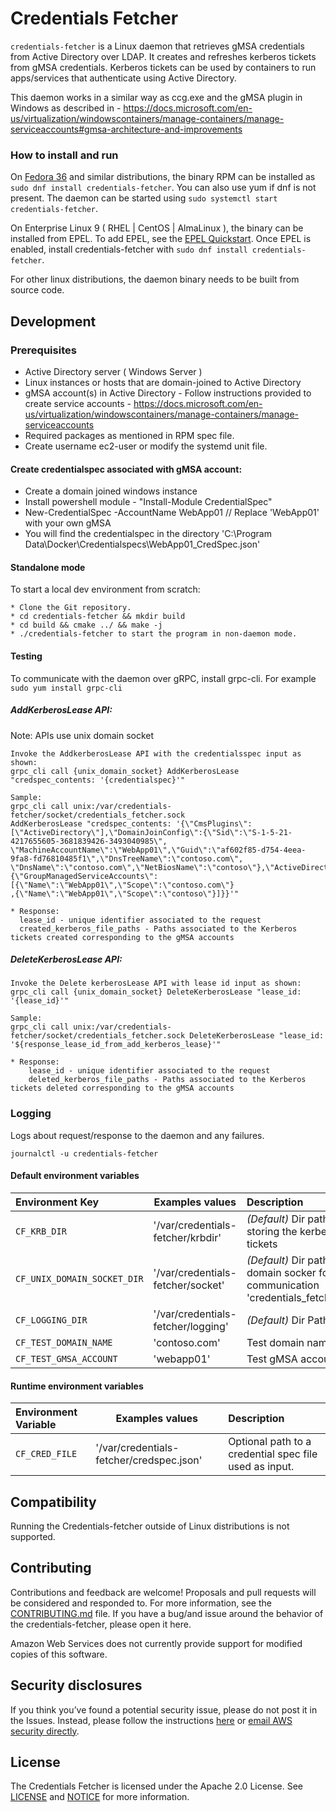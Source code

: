 # Credentials Fetcher

`credentials-fetcher` is a Linux daemon that retrieves gMSA credentials from Active Directory over LDAP. It creates and refreshes kerberos tickets from gMSA credentials. Kerberos tickets can be used by containers to run apps/services that authenticate using Active Directory.

This daemon works in a similar way as ccg.exe and the gMSA plugin in Windows as described in - https://docs.microsoft.com/en-us/virtualization/windowscontainers/manage-containers/manage-serviceaccounts#gmsa-architecture-and-improvements

### How to install and run

On [Fedora 36](_https://alt.fedoraproject.org/cloud/_) and similar distributions, the binary RPM can be installed as
`sudo dnf install credentials-fetcher`.
You can also use yum if dnf is not present.
The daemon can be started using `sudo systemctl start credentials-fetcher`.

On Enterprise Linux 9 ( RHEL | CentOS | AlmaLinux ), the binary can be installed from EPEL. To add EPEL, see the [EPEL Quickstart](_https://docs.fedoraproject.org/en-US/epel/#_quickstart_).
Once EPEL is enabled, install credentials-fetcher with 
`sudo dnf install credentials-fetcher`.

For other linux distributions, the daemon binary needs to be built from source code. 

## Development

### Prerequisites

- Active Directory server ( Windows Server )
- Linux instances or hosts that are domain-joined to Active Directory
- gMSA account(s) in Active Directory - Follow instructions provided to create service accounts - https://docs.microsoft.com/en-us/virtualization/windowscontainers/manage-containers/manage-serviceaccounts
- Required packages as mentioned in RPM spec file.
- Create username ec2-user or modify the systemd unit file.

#### Create credentialspec associated with gMSA account:

- Create a domain joined windows instance
- Install powershell module - "Install-Module CredentialSpec"
- New-CredentialSpec -AccountName WebApp01 // Replace 'WebApp01' with your own gMSA
- You will find the credentialspec in the directory
  'C:\\Program Data\\Docker\\Credentialspecs\\WebApp01_CredSpec.json'

#### Standalone mode

To start a local dev environment from scratch:

```
* Clone the Git repository.
* cd credentials-fetcher && mkdir build
* cd build && cmake ../ && make -j
* ./credentials-fetcher to start the program in non-daemon mode.
```

#### Testing

To communicate with the daemon over gRPC, install grpc-cli. For example
`sudo yum install grpc-cli`

##### AddKerberosLease API:
Note: APIs use unix domain socket
```
Invoke the AddkerberosLease API with the credentialsspec input as shown:
grpc_cli call {unix_domain_socket} AddKerberosLease "credspec_contents: '{credentialspec}'"

Sample:
grpc_cli call unix:/var/credentials-fetcher/socket/credentials_fetcher.sock
AddKerberosLease "credspec_contents: '{\"CmsPlugins\":[\"ActiveDirectory\"],\"DomainJoinConfig\":{\"Sid\":\"S-1-5-21-4217655605-3681839426-3493040985\",
\"MachineAccountName\":\"WebApp01\",\"Guid\":\"af602f85-d754-4eea-9fa8-fd76810485f1\",\"DnsTreeName\":\"contoso.com\",
\"DnsName\":\"contoso.com\",\"NetBiosName\":\"contoso\"},\"ActiveDirectoryConfig\":{\"GroupManagedServiceAccounts\":[{\"Name\":\"WebApp01\",\"Scope\":\"contoso.com\"}
,{\"Name\":\"WebApp01\",\"Scope\":\"contoso\"}]}}'"

* Response:
  lease_id - unique identifier associated to the request
  created_kerberos_file_paths - Paths associated to the Kerberos tickets created corresponding to the gMSA accounts
```

##### DeleteKerberosLease API:

```
Invoke the Delete kerberosLease API with lease id input as shown:
grpc_cli call {unix_domain_socket} DeleteKerberosLease "lease_id: '{lease_id}'"

Sample:
grpc_cli call unix:/var/credentials-fetcher/socket/credentials_fetcher.sock DeleteKerberosLease "lease_id: '${response_lease_id_from_add_kerberos_lease}'"

* Response:
    lease_id - unique identifier associated to the request
    deleted_kerberos_file_paths - Paths associated to the Kerberos tickets deleted corresponding to the gMSA accounts

```

### Logging

Logs about request/response to the daemon and any failures.

```
journalctl -u credentials-fetcher
```

#### Default environment variables

| Environment Key             | Examples values                    | Description                                                                                  |
| :-------------------------- | ---------------------------------- | :------------------------------------------------------------------------------------------- |
| `CF_KRB_DIR`                | '/var/credentials-fetcher/krbdir'  | *(Default)* Dir path for storing the kerberos tickets                                        |
| `CF_UNIX_DOMAIN_SOCKET_DIR` | '/var/credentials-fetcher/socket'  | *(Default)* Dir path for the domain socker for gRPC communication 'credentials_fetcher.sock' |
| `CF_LOGGING_DIR`            | '/var/credentials-fetcher/logging' | *(Default)* Dir Path for log                                                                 |
| `CF_TEST_DOMAIN_NAME`       | 'contoso.com'                      | Test domain name                                                                             |
| `CF_TEST_GMSA_ACCOUNT`      | 'webapp01'                         | Test gMSA account name                                                                       |


#### Runtime environment variables

| Environment Variable        | Examples values                          | Description                                                                                  |
| :-------------------------- | ---------------------------------------- | :------------------------------------------------------------------------------------------- |
| `CF_CRED_FILE`              | '/var/credentials-fetcher/credspec.json' | Optional path to a credential spec file used as input. |

## Compatibility

Running the Credentials-fetcher outside of Linux distributions is not
supported.

## Contributing

Contributions and feedback are welcome! Proposals and pull requests will be considered and responded to. For more
information, see the [CONTRIBUTING.md](https://github.com/aws/credentials-fetcher/blob/master/CONTRIBUTING.md) file.
If you have a bug/and issue around the behavior of the credentials-fetcher,
please open it here.

Amazon Web Services does not currently provide support for modified copies of this software.

## Security disclosures

If you think you’ve found a potential security issue, please do not post it in the Issues.  Instead, please follow the instructions [here](https://aws.amazon.com/security/vulnerability-reporting/) or [email AWS security directly](mailto:aws-security@amazon.com).

## License

The Credentials Fetcher is licensed under the Apache 2.0 License.
See [LICENSE](LICENSE) and [NOTICE](NOTICE) for more information.
